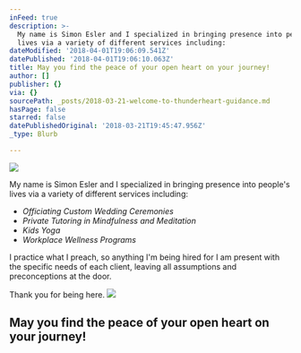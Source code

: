 ```yaml
---
inFeed: true
description: >-
  My name is Simon Esler and I specialized in bringing presence into people’s
  lives via a variety of different services including:
dateModified: '2018-04-01T19:06:09.541Z'
datePublished: '2018-04-01T19:06:10.063Z'
title: May you find the peace of your open heart on your journey!
author: []
publisher: {}
via: {}
sourcePath: _posts/2018-03-21-welcome-to-thunderheart-guidance.md
hasPage: false
starred: false
datePublishedOriginal: '2018-03-21T19:45:47.956Z'
_type: Blurb

---
```

![](https://the-grid-user-content.s3-us-west-2.amazonaws.com/d0a1729a-5c08-4d8b-8939-b673c4401a0a.jpg)

My name is Simon Esler and I specialized in bringing presence into people's lives via a variety of different services including:

* _Officiating Custom Wedding Ceremonies_
* _Private Tutoring in Mindfulness and Meditation_
* _Kids Yoga_
* _Workplace Wellness Programs_

I practice what I preach, so anything I'm being hired for I am present with the specific needs of each client, leaving all assumptions and preconceptions at the door.

Thank you for being here.
![](https://the-grid-user-content.s3-us-west-2.amazonaws.com/e8157a5d-7d0d-4fa8-b49e-8deb9b525960.jpg)

## May you find the peace of your open heart on your journey!